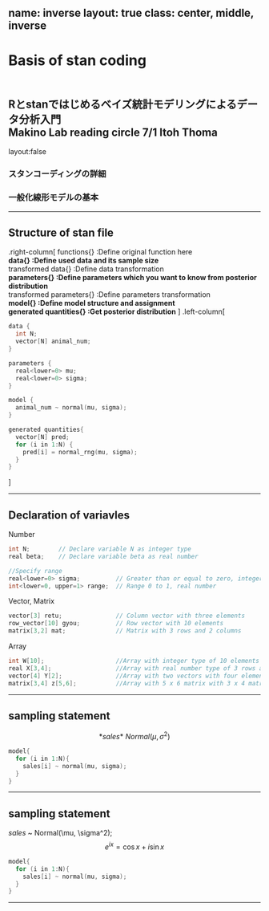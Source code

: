name: inverse
layout: true
class: center, middle, inverse
---
# Basis of stan coding
<br>Rとstanではじめるベイズ統計モデリングによるデータ分析入門 
<br>Makino Lab reading circle  7/1 Itoh Thoma
---
layout:false
### スタンコーディングの詳細
### 一般化線形モデルの基本

---
## Structure of stan file
.right-column[
functions{}                    :Define original function here
<br><b>data{}                  :Define used data and its sample size</b>
<br>transformed data{}         :Define data transformation
<br><b>parameters{}            :Define parameters which you want to know from posterior distribution</b>
<br>transformed parameters{}   :Define parameters transformation
<br><b>model{}                 :Define model structure and assignment</b>
<br><b>generated quantities{}  :Get posterior distribution</b>
]
.left-column[
```cpp
data {
  int N;   
  vector[N] animal_num;   
}

parameters {
  real<lower=0> mu;      
  real<lower=0> sigma;    
}

model {
  animal_num ~ normal(mu, sigma);
}

generated quantities{
  vector[N] pred;
  for (i in 1:N) {
    pred[i] = normal_rng(mu, sigma);
  }
}

```
]

---
## Declaration of variavles

Number
```cpp
int N;        // Declare variable N as integer type  
real beta;    // Declare variable beta as real number

//Specify range
real<lower=0> sigma;          // Greater than or equal to zero, integer
int<lower=0, upper=1> range;  // Range 0 to 1, real number
```

Vector, Matrix 
```cpp
vector[3] retu;               // Column vector with three elements
row_vector[10] gyou;          // Row vector with 10 elements
matrix[3,2] mat;              // Matrix with 3 rows and 2 columns 
```

Array
```cpp
int W[10];                    //Array with integer type of 10 elements
real X[3,4];                  //Array with real number type of 3 rows and 4 columns
vector[4] Y[2];               //Array with two vectors with four elements
matrix[3,4] z[5,6];           //Array with 5 x 6 matrix with 3 x 4 matrix
```

---
## sampling statement
$$ *sales* ~ Normal(\mu, \sigma^2) $$
```cpp
model{
  for (i in 1:N){
    sales[i] ~ normal(mu, sigma);
  }
}
```
---
## sampling statement
*sales* ~ Normal(\mu, \sigma^2);
$$ e^{i x} = \cos{x} + i \sin{x} $$
```cpp
model{
  for (i in 1:N){
    sales[i] ~ normal(mu, sigma);
  }
}
```
---

